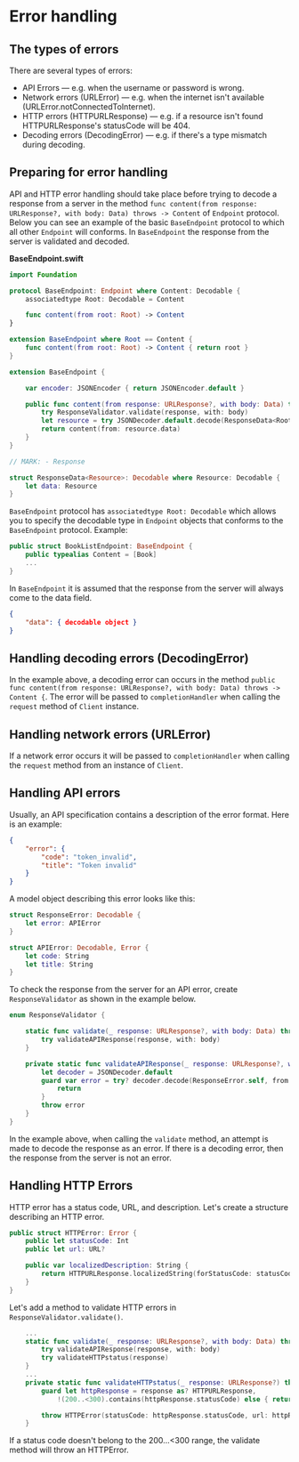 # Error handling

## The types of errors

There are several types of errors:
* API Errors — e.g. when the username or password is wrong.
* Network errors (URLError) — e.g. when the internet isn't available (URLError.notConnectedToInternet).
* HTTP errors (HTTPURLResponse) — e.g. if a resource isn't found HTTPURLResponse's statusCode will be 404.
* Decoding errors (DecodingError) — e.g. if there's a type mismatch during decoding.

## Preparing for error handling

API and HTTP error handling should take place before trying to decode a response from a server in the method `func content(from response: URLResponse?, with body: Data) throws -> Content` of `Endpoint` protocol. Below you can see an example of the basic `BaseEndpoint` protocol to which all other `Endpoint` will conforms. In `BaseEndpoint` the response from the server is validated and decoded.

**BaseEndpoint.swift**
```swift
import Foundation

protocol BaseEndpoint: Endpoint where Content: Decodable {
    associatedtype Root: Decodable = Content

    func content(from root: Root) -> Content
}

extension BaseEndpoint where Root == Content {
    func content(from root: Root) -> Content { return root }
}

extension BaseEndpoint {

    var encoder: JSONEncoder { return JSONEncoder.default }

    public func content(from response: URLResponse?, with body: Data) throws -> Content {
        try ResponseValidator.validate(response, with: body)
        let resource = try JSONDecoder.default.decode(ResponseData<Root>.self, from: body)
        return content(from: resource.data)
    }
}

// MARK: - Response

struct ResponseData<Resource>: Decodable where Resource: Decodable {
    let data: Resource
}
```

`BaseEndpoint` protocol has `associatedtype Root: Decodable` which allows you to specify the decodable type in `Endpoint` objects that conforms to the `BaseEndpoint` protocol. Example:
```swift
public struct BookListEndpoint: BaseEndpoint {
    public typealias Content = [Book]
    ...
}
```

In `BaseEndpoint` it is assumed that the response from the server will always come to the data field.
```json
{
    "data": { decodable object }
}
```

## Handling decoding errors (DecodingError)

In the example above, a decoding error can occurs in the method `public func content(from response: URLResponse?, with body: Data) throws -> Content {`. The error will be passed to `completionHandler` when calling the `request` method of `Client` instance.

## Handling network errors (URLError)

If a network error occurs it will be passed to `completionHandler` when calling the `request` method from an instance of `Client`.

## Handling API errors

Usually, an API specification contains a description of the error format. Here is an example:
```json
{
    "error": {
        "code": "token_invalid",
        "title": "Token invalid"
    }
}
```

A model object describing this error looks like this:

```swift
struct ResponseError: Decodable {
    let error: APIError
}

struct APIError: Decodable, Error {
    let code: String
    let title: String
}
```

To check the response from the server for an API error, create `ResponseValidator` as shown in the example below.

```swift
enum ResponseValidator {

    static func validate(_ response: URLResponse?, with body: Data) throws {
        try validateAPIResponse(response, with: body)
    }

    private static func validateAPIResponse(_ response: URLResponse?, with body: Data) throws {
        let decoder = JSONDecoder.default
        guard var error = try? decoder.decode(ResponseError.self, from: body).error else {
            return
        }
        throw error
    }
}
```

In the example above, when calling the `validate` method, an attempt is made to decode the response as an error. If there is a decoding error, then the response from the server is not an error.

## Handling HTTP Errors

HTTP error has a status code, URL, and description. Let's create a structure describing an HTTP error.

```swift
public struct HTTPError: Error {
    public let statusCode: Int
    public let url: URL?

    public var localizedDescription: String {
        return HTTPURLResponse.localizedString(forStatusCode: statusCode)
    }
}
```

Let's add a method to validate HTTP errors in `ResponseValidator.validate()`.

```swift
    ...
    static func validate(_ response: URLResponse?, with body: Data) throws {
        try validateAPIResponse(response, with: body)
        try validateHTTPstatus(response)
    }
    ...
    private static func validateHTTPstatus(_ response: URLResponse?) throws {
        guard let httpResponse = response as? HTTPURLResponse,
            !(200..<300).contains(httpResponse.statusCode) else { return }

        throw HTTPError(statusCode: httpResponse.statusCode, url: httpResponse.url)
    }
```

If a status code doesn't belong to the 200...<300 range, the validate method will throw an HTTPError.

